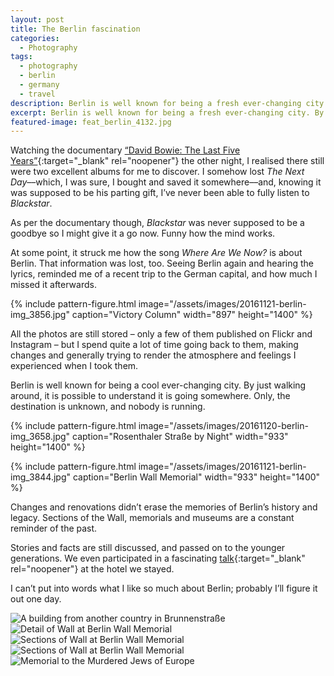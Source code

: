 ```yaml
---
layout: post
title: The Berlin fascination
categories:
  - Photography
tags:
  - photography
  - berlin
  - germany
  - travel
description: Berlin is well known for being a fresh ever-changing city. By walking around, you see it's headed somewhere. Only, the destination is unknown and nobody is running.
excerpt: Berlin is well known for being a fresh ever-changing city. By walking around, you see it's headed somewhere. Only, the destination is unknown and nobody is running.
featured-image: feat_berlin_4132.jpg
---
```

Watching the documentary [“David Bowie: The Last Five Years”](http://www.bbc.co.uk/iplayer/episode/b088ktm6/david-bowie-the-last-five-years){:target="_blank" rel="noopener"} the other night, I realised there still were two excellent albums for me to discover. I somehow lost _The Next Day_––which, I was sure, I bought and saved it somewhere––and, knowing it was supposed to be his parting gift, I’ve never been able to fully listen to _Blackstar_.

As per the documentary though, _Blackstar_ was never supposed to be a goodbye so I might give it a go now. Funny how the mind works.

At some point, it struck me how the song _Where Are We Now?_ is about Berlin. That information was lost, too. Seeing Berlin again and hearing the lyrics, reminded me of a recent trip to the German capital, and how much I missed it afterwards.

{% include pattern-figure.html image="/assets/images/20161121-berlin-img_3856.jpg" caption="Victory Column" width="897" height="1400" %}

All the photos are still stored – only a few of them published on Flickr and Instagram – but I spend quite a lot of time going back to them, making changes and generally trying to render the atmosphere and feelings I experienced when I took them.

Berlin is well known for being a cool ever-changing city. By just walking around, it is possible to understand it is going somewhere. Only, the destination is unknown, and nobody is running.

{% include pattern-figure.html image="/assets/images/20161120-berlin-img_3658.jpg" caption="Rosenthaler Straße by Night" width="933" height="1400" %}

{% include pattern-figure.html image="/assets/images/20161121-berlin-img_3844.jpg" caption="Berlin Wall Memorial" width="933" height="1400" %}

Changes and renovations didn’t erase the memories of Berlin’s history and legacy. Sections of the Wall, memorials and museums are a constant reminder of the past.

Stories and facts are still discussed, and passed on to the younger generations. We even participated in a fascinating [talk](https://www.circus-berlin.de/de/Veranstaltung/the-circus-talks-4/?instance_id=367){:target="_blank" rel="noopener"} at the hotel we stayed.

I can’t put into words what I like so much about Berlin; probably I’ll figure it out one day.

![A building from another country in Brunnenstraße](/assets/images/20161121-berlin-img_3801.jpg)
![Detail of Wall at Berlin Wall Memorial](/assets/images/20161121-berlin-img_3812.jpg)
![Sections of Wall at Berlin Wall Memorial](/assets/images/20161121-berlin-img_3827.jpg)
![Sections of Wall at Berlin Wall Memorial](/assets/images/20161121-berlin-img_3815.jpg)
![Memorial to the Murdered Jews of Europe](/assets/images/20161121-berlin-img_3863.jpg)
